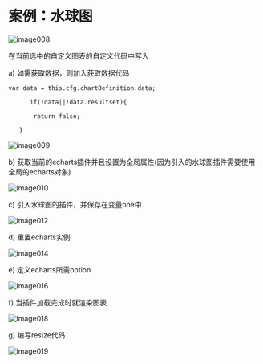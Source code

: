 # 案例：水球图

![image008](E:\gitdoc\XDT-DOC\xdt\devDoc\img\image008.jpg)

在当前选中的自定义图表的自定义代码中写入

a)         如需获取数据，则加入获取数据代码

```
var data = this.cfg.chartDefinition.data;

​	   if(!data||!data.resultset){ 

​		return false;

   }
```

![image009](E:\gitdoc\XDT-DOC\xdt\devDoc\img\image009.png)

b)         获取当前的echarts插件并且设置为全局属性(因为引入的水球图插件需要使用全局的echarts对象)

![image010](E:\gitdoc\XDT-DOC\xdt\devDoc\img\image010.png)

c)         引入水球图的插件，并保存在变量one中

![image012](E:\gitdoc\XDT-DOC\xdt\devDoc\img\image012.jpg)

d)         重置echarts实例

![image014](E:\gitdoc\XDT-DOC\xdt\devDoc\img\image014.jpg)

e)         定义echarts所需option

![image016](E:\gitdoc\XDT-DOC\xdt\devDoc\img\image016.jpg)

f)          当插件加载完成时就渲染图表

![image018](E:\gitdoc\XDT-DOC\xdt\devDoc\img\image018.jpg)

g)         编写resize代码

![image019](E:\gitdoc\XDT-DOC\xdt\devDoc\img\image019.png)